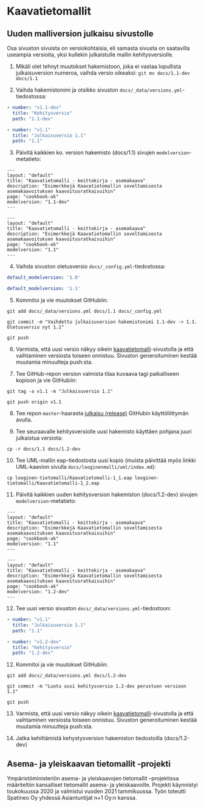# Kaavatietomallit


## Uuden malliversion julkaisu sivustolle

Osa sivuston sivuista on versiokohtaisia, eli samasta sivusta on saatavilla useampia versioita, yksi kullekin julkaistulle mallin kehitysversiolle.

1. Mikäli olet tehnyt muutokset hakemistoon, joka ei vastaa lopullista julkaisuversion numeroa, vaihda versio oikeaksi:
```git mv docs/1.1-dev docs/1.1```

2. Vaihda hakemistonimi ja otsikko sivuston ```docs/_data/versions.yml```-tiedostossa:

```yaml
- number: "v1.1-dev"
  title: "Kehitysversio"
  path: "1.1-dev"
```

```yaml
- number: "v1.1"
  title: "Julkaisuversio 1.1"
  path: "1.1"
```

3. Päivitä kaikkien ko. version hakemisto (docs/1.1) sivujen ```modelversion```-metatieto:
```jekyll
---
layout: "default"
title: "Kaavatietomalli - keittokirja - asemakaava"
description: "Esimerkkejä Kaavatietomallin soveltamisesta asemakaavoituksen kaavoitusratkaisuihin"
page: "cookbook-ak"
modelversion: "1.1-dev"
---
```

```jekyll
---
layout: "default"
title: "Kaavatietomalli - keittokirja - asemakaava"
description: "Esimerkkejä Kaavatietomallin soveltamisesta asemakaavoituksen kaavoitusratkaisuihin"
page: "cookbook-ak"
modelversion: "1.1"
---
```

4. Vaihda sivuston oletusversio ```docs/_config.yml```-tiedostossa:

```yaml
default_modelversion: '1.0'
```

```yaml
default_modelversion: '1.1'
```

5. Kommitoi ja vie muutokset GitHubiin:

```git add docs/_data/versions.yml docs/1.1 docs/_config.yml```

```git commit -m "Vaihdettu julkaisuversion hakemistonimi 1.1-dev -> 1.1. Oletusversio nyt 1.1"```

```git push```

6. Varmista, että uusi versio näkyy oikein [kaavatietomalli](https://kaavatietomalli.fi/)-sivustolla ja että vaihtaminen versiosta toiseen onnistuu. Sivuston generoituminen kestää muutamia minuutteja push:sta.

7. Tee GitHub-repon version valmista tilaa kuvaava tagi paikalliseen kopioon ja vie GitHubiin:

```git tag -a v1.1 -m "Julkaisuversio 1.1"```

```git push origin v1.1```

8. Tee repon ```master```-haarasta [julkaisu (release)](https://docs.github.com/en/free-pro-team@latest/github/administering-a-repository/managing-releases-in-a-repository) GitHubin käyttöliittymän avulla.

9. Tee seuraavalle kehitysversiolle uusi hakemisto käyttäen pohjana juuri julkaistua versiota:

```cp -r docs/1.1 docs/1.2-dev```

10. Tee UML-mallin eap-tiedostosta uusi kopio (muista päivittää myös linkki UML-kaavion sivulla ```docs/looginenmalli/uml/index.md```):

```cp looginen-tietomalli/Kaavatietomalli-1_1.eap looginen-tietomalli/Kaavatietomalli-1_2.eap```

11. Päivitä kaikkien uuden kehitysversion hakemiston (docs/1.2-dev) sivujen ```modelversion```-metatieto:
```jekyll
---
layout: "default"
title: "Kaavatietomalli - keittokirja - asemakaava"
description: "Esimerkkejä Kaavatietomallin soveltamisesta asemakaavoituksen kaavoitusratkaisuihin"
page: "cookbook-ak"
modelversion: "1.1"
---
```

```jekyll
---
layout: "default"
title: "Kaavatietomalli - keittokirja - asemakaava"
description: "Esimerkkejä Kaavatietomallin soveltamisesta asemakaavoituksen kaavoitusratkaisuihin"
page: "cookbook-ak"
modelversion: "1.2-dev"
---
```

12. Tee uusi versio sivuston ```docs/_data/versions.yml```-tiedostoon:

```yaml
- number: "v1.1"
  title: "Julkaisuversio 1.1"
  path: "1.1"

- number: "v1.2-dev"
  title: "Kehitysversio"
  path: "1.2-dev"
```

12. Kommitoi ja vie muutokset GitHubiin:

```git add docs/_data/versions.yml docs/1.2-dev```

```git commit -m "Luotu uusi kehitysversio 1.2-dev perustuen versioon 1.1"```

```git push```

13. Varmista, että uusi versio näkyy oikein [kaavatietomalli](https://kaavatietomalli.fi/)-sivustolla ja että vaihtaminen versiosta toiseen onnistuu. Sivuston generoituminen kestää muutamia minuutteja push:sta.

14. Jatka kehittämistä kehystysversion hakemiston tiedostoilla (docs/1.2-dev)

## Asema- ja yleiskaavan tietomallit -projekti

Ympäristöministeriön asema- ja yleiskaavojen tietomallit –projektissa määriteltiin kansalliset tietomallit asema- ja yleiskaavoille.
Projekti käynnistyi toukokuussa 2020 ja valmistui vuoden 2021 tammikuussa. Työn toteutti Spatineo Oy yhdessä Asiantuntijat n+1 Oy:n kanssa.
